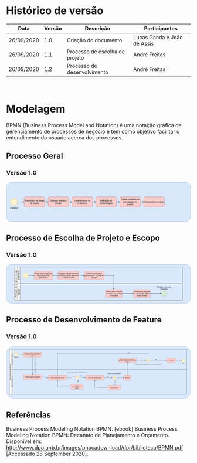 # Histórico de versão


| Data       | Versão | Descrição                                          | Participantes                                                                   |
| ---------- | ------ | -------------------------------------------------- | ------------------------------------------------------------------------------- |
| 26/09/2020 | 1.0    | Criação do documento | Lucas Ganda e João de Assis|
| 26/09/2020 | 1.1    |Processo de escolha de projeto | André Freitas|
| 26/09/2020 | 1.2    |Processo de desenvolvimento | André Freitas|

<br>

# Modelagem

BPMN (Business Process Model and Notation) é uma notação gráfica de gerenciamento de processos de negócio e tem como objetivo facilitar o entendimento do usuário acerca dos processos.

## Processo Geral 


### Versão 1.0
![d1](./images/bpmn_geral.png)


## Processo de Escolha de Projeto e Escopo 


### Versão 1.0
![d1](./images/bpmn_escolhaproj.png)


## Processo de Desenvolvimento de Feature 

### Versão 1.0
![d1](./images/BPMNDEV.png)


## Referências
Business Process Modeling Notation BPMN. [ebook] Business Process Modeling Notation BPMN: Decanato de Planejamento e Orçamento. Disponível em: <http://www.dpo.unb.br/images/phocadownload/dpr/biblioteca/BPMN.pdf> [Accessado 28 September 2020].